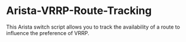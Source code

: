 # Arista-VRRP-Route-Tracking
This Arista switch script allows you to track the availability of a route to influence the preference of VRRP.

